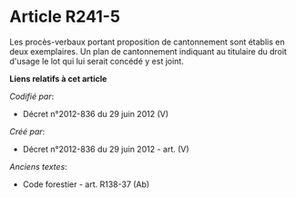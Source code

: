 # Article R241-5

Les procès-verbaux portant proposition de cantonnement sont établis en deux exemplaires. Un plan de cantonnement indiquant au
titulaire du droit d'usage le lot qui lui serait concédé y est joint.

**Liens relatifs à cet article**

_Codifié par_:

  - Décret n°2012-836 du 29 juin 2012 (V)

_Créé par_:

  - Décret n°2012-836 du 29 juin 2012 - art. (V)

_Anciens textes_:

  - Code forestier - art. R138-37 (Ab)
